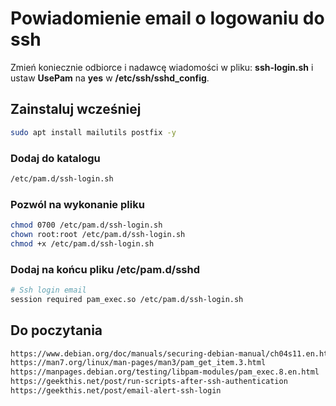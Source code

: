 # Powiadomienie email o logowaniu do ssh
Zmień koniecznie odbiorce i nadawcę wiadomości w pliku: **ssh-login.sh** i ustaw **UsePam** na **yes** w **/etc/ssh/sshd_config**.

## Zainstaluj wcześniej
```sh
sudo apt install mailutils postfix -y
```

### Dodaj do katalogu
```sh
/etc/pam.d/ssh-login.sh
```

### Pozwól na wykonanie pliku
```sh
chmod 0700 /etc/pam.d/ssh-login.sh
chown root:root /etc/pam.d/ssh-login.sh
chmod +x /etc/pam.d/ssh-login.sh
```

### Dodaj na końcu pliku /etc/pam.d/sshd
```sh
# Ssh login email
session required pam_exec.so /etc/pam.d/ssh-login.sh
```

## Do poczytania
```sh
https://www.debian.org/doc/manuals/securing-debian-manual/ch04s11.en.html
https://man7.org/linux/man-pages/man3/pam_get_item.3.html
https://manpages.debian.org/testing/libpam-modules/pam_exec.8.en.html
https://geekthis.net/post/run-scripts-after-ssh-authentication
https://geekthis.net/post/email-alert-ssh-login
```
